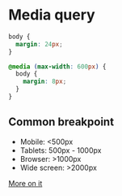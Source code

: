 # Media query

```css
body {
  margin: 24px;
}

@media (max-width: 600px) {
  body {
    margin: 8px;
  }
}
```
## Common breakpoint

- Mobile: <500px
- Tablets: 500px - 1000px
- Browser: >1000px
- Wide screen: >2000px

[More on it](https://developer.mozilla.org/en-US/docs/Web/CSS/CSS_media_queries/Using_media_queries)
